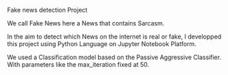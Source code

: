 Fake news detection Project

We call Fake News here a News that contains Sarcasm.

In the aim to detect which News on the internet is real or fake, I developped this project using Python Language on Jupyter Notebook Platform. 

We used a Classification model based on the Passive Aggressive Classifier.
With parameters like the max_iteration fixed at 50.


